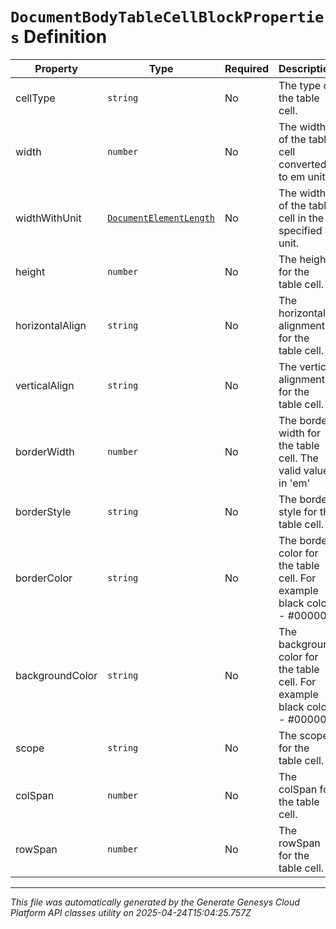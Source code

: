 # `DocumentBodyTableCellBlockProperties` Definition

| Property | Type | Required | Description |
|----------|------|----------|-------------|
| cellType | `string` | No | The type of the table cell. |
| width | `number` | No | The width of the table cell converted to em unit. |
| widthWithUnit | [`DocumentElementLength`](documentelementlength-definition.md) | No | The width of the table cell in the specified unit. |
| height | `number` | No | The height for the table cell. |
| horizontalAlign | `string` | No | The horizontal alignment for the table cell. |
| verticalAlign | `string` | No | The vertical alignment for the table cell. |
| borderWidth | `number` | No | The border width for the table cell. The valid values in 'em' |
| borderStyle | `string` | No | The border style for the table cell. |
| borderColor | `string` | No | The border color for the table cell. For example black color - #000000 |
| backgroundColor | `string` | No | The background color for the table cell. For example black color - #000000 |
| scope | `string` | No | The scope for the table cell. |
| colSpan | `number` | No | The colSpan for the table cell. |
| rowSpan | `number` | No | The rowSpan for the table cell. |

---

*This file was automatically generated by the Generate Genesys Cloud Platform API classes utility on 2025-04-24T15:04:25.757Z*